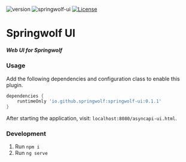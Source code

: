 ![version](https://img.shields.io/github/v/release/springwolf/springwolf-ui)
![springwolf-ui](https://github.com/springwolf/springwolf-ui/workflows/springwolf-ui/badge.svg)
[![License](https://img.shields.io/badge/License-Apache%202.0-blue.svg)](https://opensource.org/licenses/Apache-2.0)

# Springwolf UI
##### Web UI for Springwolf

### Usage
Add the following dependencies and configuration class to enable this plugin.

```groovy
dependencies {
    runtimeOnly 'io.github.springwolf:springwolf-ui:0.1.1'
}
```

After starting the application, visit: `localhost:8080/asyncapi-ui.html`.

### Development
1. Run `npm i`
2. Run `ng serve`
